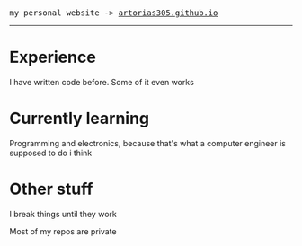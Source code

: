 <samp>
  my personal website -> <a href="https://artorias305.github.io">artorias305.github.io</a>
</samp>

---

# Experience
I have written code before. Some of it even works

# Currently learning
Programming and electronics, because that's what a computer engineer is supposed to do i think

# Other stuff
I break things until they work

Most of my repos are private
